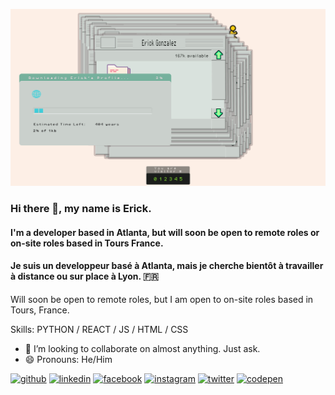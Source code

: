 
![I'm a developer based in Atlanta.](https://raw.githubusercontent.com/eg180/eg180/master/ErickGithubBanner.jpg)

### Hi there 👋, my name is Erick.
#### I'm a developer based in Atlanta, but will soon be open to remote roles or on-site roles based in Tours France. 
#### Je suis un developpeur basé à Atlanta, mais je cherche bientôt à travailler à distance ou sur place à Lyon. 🇫🇷 

Will soon be open to remote roles, but I am open to on-site roles based in Tours, France. 

Skills: PYTHON / REACT / JS / HTML / CSS

- 👯 I’m looking to collaborate on almost anything. Just ask. 
- 😄 Pronouns: He/Him 


[<img src='https://cdn.jsdelivr.net/npm/simple-icons@3.0.1/icons/github.svg' alt='github' height='40'>](https://github.com/eg180)  [<img src='https://cdn.jsdelivr.net/npm/simple-icons@3.0.1/icons/linkedin.svg' alt='linkedin' height='40'>](https://linkedin.com/in/mrerickgonzalez/)  [<img src='https://cdn.jsdelivr.net/npm/simple-icons@3.0.1/icons/facebook.svg' alt='facebook' height='40'>](https://www.facebook.com/https://www.facebook.com/letsprance)  [<img src='https://cdn.jsdelivr.net/npm/simple-icons@3.0.1/icons/instagram.svg' alt='instagram' height='40'>](https://www.instagram.com/https://instagram.com/eerrriicckk/)  [<img src='https://cdn.jsdelivr.net/npm/simple-icons@3.0.1/icons/twitter.svg' alt='twitter' height='40'>](https://twitter.com/itserick)  [<img src='https://cdn.jsdelivr.net/npm/simple-icons@3.0.1/icons/codepen.svg' alt='codepen' height='40'>](https://codepen.io/https://codepen.io/eg180)  


